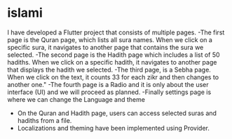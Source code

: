 # islami
I have developed a Flutter project that consists of multiple pages.
-The first page is the Quran page, which lists all sura names. When we click on a specific sura, it navigates to another page that contains the sura we selected. 
-The second page is the Hadith page which includes a list of 50 hadiths. When we click on a specific hadith, it navigates to another page that displays the hadith we selected.
-The third page, is a Sebha page. When we click on the text, it counts 33 for each zikr and then changes to another one."
-The fourth page is a Radio and it  is only about the user interface (UI) and we will proceed as planned.
-Finally settings page is where we can change the Language and theme

- On the Quran and Hadith page, users can access selected suras and hadiths from a file.
- Localizations and theming have been implemented using Provider.

